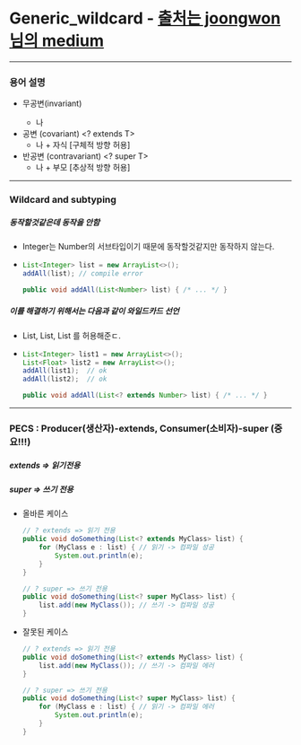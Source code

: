 # Generic_wildcard - [출처는 joongwon님의 medium](https://medium.com/@joongwon/java-java의-generics-604b562530b3)
---
### 용어 설명
* 무공변(invariant) <T>
  * 나
* 공변 (covariant) <? extends T>
  * 나 + 자식 [구체적 방향 허용]
* 반공변 (contravariant) <? super T>
  * 나 + 부모 [추상적 방향 허용]
---
### Wildcard and subtyping
##### 동작할것같은데 동작을 안함
* Integer는 Number의 서브타입이기 때문에 동작할것같지만 동작하지 않는다.
* ```java
  List<Integer> list = new ArrayList<>();
  addAll(list); // compile error

  public void addAll(List<Number> list) { /* ... */ }
##### 이를 해결하기 위해서는 다음과 같이 와일드카드 선언
* List<Integer>, List<Float>, List<Double> 를 허용해준ㄷ.
* ```java
  List<Integer> list1 = new ArrayList<>();
  List<Float> list2 = new ArrayList<>();
  addAll(list1);  // ok
  addAll(list2);  // ok

  public void addAll(List<? extends Number> list) { /* ... */ }
---
### PECS : Producer(생산자)-extends, Consumer(소비자)-super (중요!!!)
##### extends => 읽기전용
##### super => 쓰기 전용
* 올바른 케이스
  ```java
  // ? extends => 읽기 전용
  public void doSomething(List<? extends MyClass> list) {
      for (MyClass e : list) { // 읽기 -> 컴파일 성공
          System.out.println(e);
      }
  }

  // ? super => 쓰기 전용
  public void doSomething(List<? super MyClass> list) {
      list.add(new MyClass()); // 쓰기 -> 컴파일 성공
  }
* 잘못된 케이스
  ```java
  // ? extends => 읽기 전용
  public void doSomething(List<? extends MyClass> list) {
      list.add(new MyClass()); // 쓰기 -> 컴파일 에러
  }

  // ? super => 쓰기 전용
  public void doSomething(List<? super MyClass> list) {
      for (MyClass e : list) { // 읽기 -> 컴파일 에러
          System.out.println(e);
      }
  }
